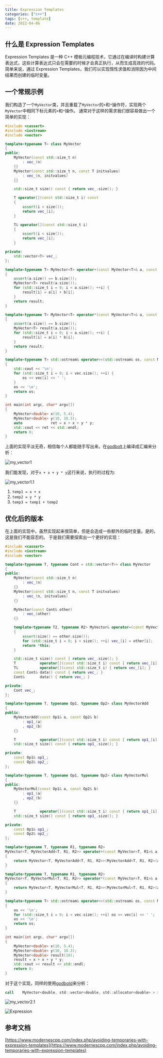 ```yaml
---
title: Expression Templates
categories: ["c++"]
tags: [c++, template]
date: 2022-04-06
---
```


## 什么是 Expression Templates

Expression Templates 是一种 C++
模板元编程技术，它通过在编译时构建计算表达式，这些计算表达式只会在需要的时候才会真正执行，从而生成高效的代码。
简单来说，通过 Expression Templates，我们可以实现惰性求值和消除因为中间结果而创建的临时变量。

## 一个常规示例

我们构造了一个`MyVector`类，并且重载了`MyVector`的`+`和`*`操作符，实现两个`MyVector`中相同下标元素的`+`和`*`操作。
通常对于这样的需求我们很容易做出一个简单的实现：

```cpp
#include <cassert>
#include <iostream>
#include <vector>

template<typename T> class MyVector
{
public:
    MyVector(const std::size_t n)
        : vec_(n)
    {}
    MyVector(const std::size_t n, const T initvalues)
        : vec_(n, initvalues)
    {}

    std::size_t size() const { return vec_.size(); }

    T operator[](const std::size_t i) const
    {
        assert(i < size());
        return vec_[i];
    }

    T& operator[](const std::size_t i)
    {
        assert(i < size());
        return vec_[i];
    }

private:
    std::vector<T> vec_;
};

template<typename T> MyVector<T> operator+(const MyVector<T>& a, const MyVector<T>& b)
{
    assert(a.size() == b.size());
    MyVector<T> result(a.size());
    for (std::size_t i = 0; i < a.size(); ++i) {
        result[i] = a[i] + b[i];
    }
    return result;
}

template<typename T> MyVector<T> operator*(const MyVector<T>& a, const MyVector<T>& b)
{
    assert(a.size() == b.size());
    MyVector<T> result(a.size());
    for (std::size_t i = 0; i < a.size(); ++i) {
        result[i] = a[i] * b[i];
    }
    return result;
}

template<typename T> std::ostream& operator<<(std::ostream& os, const MyVector<T>& vec)
{
    std::cout << '\n';
    for (std::size_t i = 0; i < vec.size(); ++i) {
        os << vec[i] << ' ';
    }
    os << '\n';
    return os;
}

int main(int argc, char* argv[])
{
    MyVector<double> x(10, 5.4);
    MyVector<double> y(10, 10.3);
    auto             ret = x + x + y * y;
    std::cout << ret << std::endl;
    return 0;
}
```

上面的实现平淡无奇，相信每个人都能随手写出来。在[godbolt](https://godbolt.org/z/zTenMfe6G)上编译成汇编来分析：

![my_vector1](/images/2022-04-07/my_vector1.png#center)

我们能发现，对于`x + x + y * y`这行来说，执行的过程为:

![my_vector1.1](/images/2022-04-07/my_vector1.1.png#center)

1. `temp1 = x + x`
2. `temp2 = y * y`
3. `temp3 = temp1 + temp2`

## 优化后的版本

在上面的实现中，虽然实现起来很简单，但是会造成一些额外的临时变量。是的，这是我们不能容忍的。
于是我们需要探索出一个更好的实现：

```cpp
#include <cassert>
#include <iostream>
#include <vector>

template<typename T, typename Cont = std::vector<T>> class MyVector
{
public:
    MyVector(const std::size_t n)
        : vec_(n)
    {}
    MyVector(const std::size_t n, const T initvalues)
        : vec_(n, initvalues)
    {}

    MyVector(const Cont& other)
        : vec_(other)
    {}

    template<typename T2, typename R2> MyVector& operator=(const MyVector<T2, R2>& other)
    {
        assert(size() == other.size());
        for (std::size_t i = 0; i < size(); ++i) vec_[i] = other[i];
        return *this;
    }

    std::size_t size() const { return vec_.size(); }
    T           operator[](const std::size_t i) const { return vec_[i]; }
    T&          operator[](const std::size_t i) { return vec_[i]; }
    const Cont& data() const { return vec_; }
    Cont&       data() { return vec_; }

private:
    Cont vec_;
};

template<typename T, typename Op1, typename Op2> class MyVectorAdd
{
public:
    MyVectorAdd(const Op1& a, const Op2& b)
        : op1_(a)
        , op2_(b)
    {}

    T           operator[](const std::size_t i) const { return op1_[i] + op2_[i]; }
    std::size_t size() const { return op1_.size(); }

private:
    const Op1& op1_;
    const Op2& op2_;
};

template<typename T, typename Op1, typename Op2> class MyVectorMul
{
public:
    MyVectorMul(const Op1& a, const Op2& b)
        : op1_(a)
        , op2_(b)
    {}

    T           operator[](const std::size_t i) const { return op1_[i] * op2_[i]; }
    std::size_t size() const { return op1_.size(); }

private:
    const Op1& op1_;
    const Op2& op2_;
};

template<typename T, typename R1, typename R2>
MyVector<T, MyVectorAdd<T, R1, R2>> operator+(const MyVector<T, R1>& a, const MyVector<T, R2>& b)
{
    return MyVector<T, MyVectorAdd<T, R1, R2>>(MyVectorAdd<T, R1, R2>(a.data(), b.data()));
}

template<typename T, typename R1, typename R2>
MyVector<T, MyVectorMul<T, R1, R2>> operator*(const MyVector<T, R1>& a, const MyVector<T, R2>& b)
{
    return MyVector<T, MyVectorMul<T, R1, R2>>(MyVectorMul<T, R1, R2>(a.data(), b.data()));
}

template<typename T> std::ostream& operator<<(std::ostream& os, const MyVector<T>& vec)
{
    os << '\n';
    for (std::size_t i = 0; i < vec.size(); ++i) os << vec[i] << ' ';
    os << '\n';
    return os;
}

int main(int argc, char* argv[])
{
    MyVector<double> x(10, 5.4);
    MyVector<double> y(10, 10.3);
    MyVector<double> result(10);
    result = x + x + y * y;
    std::cout << result << std::endl;
    return 0;
}
```

对于这个实现，同样的使用[godbold](https://godbolt.org/z/qfc3rjxMb)来分析：

```asm
call    MyVector<double, std::vector<double, std::allocator<double> > >& MyVector<double, std::vector<double, std::allocator<double> > >::operator=<double, MyVectorAdd<double, MyVectorAdd<double, std::vector<double, std::allocator<double> >, std::vector<double, std::allocator<double> > >, MyVectorMul<double, std::vector<double, std::allocator<double> >, std::vector<double, std::allocator<double> > > > >(MyVector<double, MyVectorAdd<double, MyVectorAdd<double, std::vector<double, std::allocator<double> >, std::vector<double, std::allocator<double> > >, MyVectorMul<double, std::vector<double, std::allocator<double> >, std::vector<double, std::allocator<double> > > > > const&)

```

![my_vector2.1](/images/2022-04-07/my_vector2.1.png#center)

![Expression](/images/2022-04-07/Expression.png#center)

## 参考文档

[https://www.modernescpp.com/index.php/avoiding-temporaries-with-expression-templates](https://www.modernescpp.com/index.php/avoiding-temporaries-with-expression-templates)
